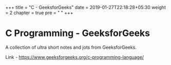+++
title = "C - GeeksforGeeks"
date =  2019-01-27T22:18:28+05:30
weight = 2
chapter = true
pre = "<i class='fas fa-code'></i> "
+++

# C Programming - GeeksforGeeks

A collection of ultra short notes and jots from GeeksforGeeks.

Link - https://www.geeksforgeeks.org/c-programming-language/